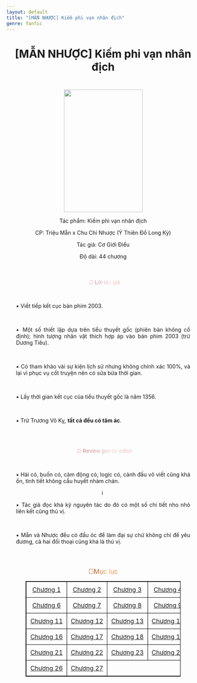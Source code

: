 ```yaml
---
layout: default
title: "[MẪN NHƯỢC] Kiếm phi vạn nhân địch"
genre: fanfic
---
```


<div class="post-header">
  <h1 class="post-title entry-title" style="text-align: center; margin-bottom: 25px;" itemprop="name">
    [MẪN NHƯỢC] Kiếm phi vạn nhân địch
  </h1>
</div>

<style>
/* CSS NÀY CHỈ DÀNH CHO TRANG NÀY */

/* --- TÙY CHỈNH MÀU SẮC LINK CHƯƠNG --- */
#chapter-list-container a {
  color: #b39e49 !important;
}
#chapter-list-container a:hover {
  color: #d499c8 !important;
}
/* --- VÔ HIỆU HÓA LINK CHƯA CẬP NHẬT --- */
#chapter-list-container a[href^="LINK-CHƯƠNG"] {
  color: #999999 !important; /* Màu xám mờ */
  pointer-events: none;      /* Vô hiệu hóa click */
  cursor: default;           /* Trả về chuột mặc định */
}
/* --- RESPONSIVE CHO BẢNG TRÊN DI ĐỘNG --- */
@media screen and (max-width: 500px) {
  #chapter-list-container table {
    width: 100% !important;
    border-spacing: 4px 4px;
    border-collapse: separate; 
  }
  #chapter-list-container tr {
    display: flex;
  }
  #chapter-list-container td {
    flex: 1;
    border: 1px solid #ddd !important;
    padding: 0 !important;
    text-align: center;
  }
  #chapter-list-container td a {
    display: flex;
    align-items: center;
    justify-content: center;
    width: 100%;
    height: 40px;
    text-decoration: none;
    font-size: 14px !important;
  }
}
</style>
<div align="center">
&nbsp; &nbsp; <div class="separator" style="clear: both; text-align: center;"><a href="https://blogger.googleusercontent.com/img/b/R29vZ2xl/AVvXsEgp4aMzGeu8eFVVpxXyevERiCnj7vTcvDVdMEkSAcindRlOkgICyPlAGdZhnXtw0JX3qGZyOKCH_OJpzANaLmFg7Lje3ZyHN1OeI_IwsFsN44Q0eMn_8lE6Mzi6oaGv8v0Q1bw0XSY0_k09jSn2t3p4CYizCwccoBulP1sYMF2xnpt7Wn5aK77NxCDw8XM/s400/359086254-256-k306504.jpg" style="margin-left: 1em; margin-right: 1em;"><img border="0" data-original-height="400" data-original-width="256" height="320" src="https://blogger.googleusercontent.com/img/b/R29vZ2xl/AVvXsEgp4aMzGeu8eFVVpxXyevERiCnj7vTcvDVdMEkSAcindRlOkgICyPlAGdZhnXtw0JX3qGZyOKCH_OJpzANaLmFg7Lje3ZyHN1OeI_IwsFsN44Q0eMn_8lE6Mzi6oaGv8v0Q1bw0XSY0_k09jSn2t3p4CYizCwccoBulP1sYMF2xnpt7Wn5aK77NxCDw8XM/s320/359086254-256-k306504.jpg" width="205" /></a></div>
<p style="text-align: center;">Tác phẩm: Kiếm phi vạn nhân địch</p>
<p style="text-align: center;">CP: Triệu Mẫn x Chu Chỉ Nhược (Ỷ Thiên Đồ Long Ký)</p>
<p style="text-align: center;">Tác giả: Cơ Giới Điểu</p>
<p style="text-align: center;">Độ dài: 44 chương</p>

<div class="khung-ghi-chu" style="padding: 5px 25px; margin-bottom: 10px;">
  <p class="tieu-de-editor">
    <span class="color-change-effect" style="-webkit-background-clip: text !important; -webkit-text-fill-color: transparent !important; animation: 3s linear 0s infinite normal none running shine-effect; background-clip: text !important; background-size: 200% auto !important; background: linear-gradient(to right, #B76E79, #F2D4D4, #E8A1A4, #B76E79) 0% 0% / 200% text; font-family: 'Bungee', sans-serif; font-size: 100%;">💬 Lời tác giả</span>
  </p>
  <p style="text-align: justify;">▪️ Viết tiếp kết cục bản phim 2003.</p>
  <p style="text-align: justify;">▪️ Một số thiết lập dựa trên tiểu thuyết gốc (phiên bản không cố định); hình tượng nhân vật thích hợp áp vào bản phim 2003 (trừ Dương Tiêu).</p>
  <p style="text-align: justify;">▪️ Có tham khảo vài sự kiện lịch sử nhưng không chính xác 100%, vả lại vì phục vụ cốt truyện nên có sửa bừa thời gian.</p>
  <p style="text-align: justify;">▪️ Lấy thời gian kết cục của tiểu thuyết gốc là năm 1356.</p>
  <p style="text-align: justify;">▪️ Trừ Trương Vô Kỵ, <strong>tất cả đều có tâm ác</strong>.&nbsp;</p>
  <br>
  <p class="tieu-de-editor" style="text-align: center;">
    <span class="color-change-effect" style="-webkit-background-clip: text !important; -webkit-text-fill-color: transparent !important; animation: 3s linear 0s infinite normal none running shine-effect; background-clip: text !important; background-size: 200% auto !important; background: linear-gradient(to right, #B76E79, #F2D4D4, #E8A1A4, #B76E79) 0% 0% / 200% text; font-family: 'Bungee', sans-serif; font-size: 100%;">💬 Review gọn từ editor</span>
  </p>
  
  <p style="text-align: justify;">▪️ Hài có, buồn có, cảm động có, logic có, cảnh đấu võ viết cũng khá ổn, tình tiết không cẩu huyết nhàm chán.</p>
i  <p style="text-align: justify;">▪️ Tác giả đọc khá kỹ nguyên tác do đó có một số chi tiết nho nhỏ liên kết cũng thú vị.</p>
  <p style="text-align: justify;">▪️ Mẫn và Nhược đều có đầu óc để làm đại sự chứ không chỉ để yêu đương, cả hai đối thoại cũng khá là thú vị.</p>
</div>
  <br>
<p style="text-align: center;"><span class="color-change-effect" style="-webkit-background-clip: text !important; -webkit-text-fill-color: transparent !important; animation: 3s linear 0s infinite normal none running shine-effect; background-clip: text !important; background-size: 200% auto !important; background: linear-gradient(to right, #802B00, #FFB870, #CC5500, #802B00) 0% 0% / 200% text; font-family: 'Bungee', sans-serif; font-size: 130%;">🔖Mục lục</span></p>
<div id="chapter-list-container">
<table style="border-collapse: collapse; border: 1px solid black; margin: 0px auto; max-width: 600px; width: 80%;"><tbody>
<tr><td style="border: 1px solid black; padding: 10px; text-align: center; white-space: nowrap;"><a href="/2025/09/man-nhuoc-kiem-phi-van-nhan-ich-chuong-1.html">Chương 1</a></td><td style="border: 1px solid black; padding: 10px; text-align: center; white-space: nowrap;"><a href="/2025/09/man-nhuoc-kiem-phi-van-nhan-ich-chuong-2.html">Chương 2</a></td><td style="border: 1px solid black; padding: 10px; text-align: center; white-space: nowrap;"><a href="/2025/09/man-nhuoc-kiem-phi-van-nhan-ich-chuong-3.html">Chương 3</a></td><td style="border: 1px solid black; padding: 10px; text-align: center; white-space: nowrap;"><a href="/2025/10/man-nhuoc-kiem-phi-van-nhan-ich-chuong-4.html">Chương 4</a></td><td style="border: 1px solid black; padding: 10px; text-align: center; white-space: nowrap;"><a href="/2025/10/man-nhuoc-kiem-phi-van-nhan-ich-chuong-5.html">Chương 5</a></td></tr>
<tr><td style="border: 1px solid black; padding: 10px; text-align: center; white-space: nowrap;"><a href="/2025/10/man-nhuoc-kiem-phi-van-nhan-ich-chuong-6.html">Chương 6</a></td><td style="border: 1px solid black; padding: 10px; text-align: center; white-space: nowrap;"><a href="LINK-CHƯƠNG-7">Chương 7</a></td><td style="border: 1px solid black; padding: 10px; text-align: center; white-space: nowrap;"><a href="LINK-CHƯƠNG-8">Chương 8</a></td><td style="border: 1px solid black; padding: 10px; text-align: center; white-space: nowrap;"><a href="LINK-CHƯƠNG-9">Chương 9</a></td><td style="border: 1px solid black; padding: 10px; text-align: center; white-space: nowrap;"><a href="LINK-CHƯƠNG-10">Chương 10</a></td></tr>
<tr><td style="border: 1px solid black; padding: 10px; text-align: center; white-space: nowrap;"><a href="LINK-CHƯƠNG-11">Chương 11</a></td><td style="border: 1px solid black; padding: 10px; text-align: center; white-space: nowrap;"><a href="LINK-CHƯƠNG-12">Chương 12</a></td><td style="border: 1px solid black; padding: 10px; text-align: center; white-space: nowrap;"><a href="LINK-CHƯƠNG-13">Chương 13</a></td><td style="border: 1px solid black; padding: 10px; text-align: center; white-space: nowrap;"><a href="LINK-CHƯƠNG-14">Chương 14</a></td><td style="border: 1px solid black; padding: 10px; text-align: center; white-space: nowrap;"><a href="LINK-CHƯƠNG-15">Chương 15</a></td></tr>
<tr><td style="border: 1px solid black; padding: 10px; text-align: center; white-space: nowrap;"><a href="LINK-CHƯƠNG-16">Chương 16</a></td><td style="border: 1px solid black; padding: 10px; text-align: center; white-space: nowrap;"><a href="LINK-CHƯƠNG-17">Chương 17</a></td><td style="border: 1px solid black; padding: 10px; text-align: center; white-space: nowrap;"><a href="LINK-CHƯƠNG-18">Chương 18</a></td><td style="border: 1px solid black; padding: 10px; text-align: center; white-space: nowrap;"><a href="LINK-CHƯƠNG-19">Chương 19</a></td><td style="border: 1px solid black; padding: 10px; text-align: center; white-space: nowrap;"><a href="LINK-CHƯƠNG-20">Chương 20</a></td></tr>
<tr><td style="border: 1px solid black; padding: 10px; text-align: center; white-space: nowrap;"><a href="LINK-CHƯƠNG-21">Chương 21</a></td><td style="border: 1px solid black; padding: 10px; text-align: center; white-space: nowrap;"><a href="LINK-CHƯƠNG-22">Chương 22</a></td><td style="border: 1px solid black; padding: 10px; text-align: center; white-space: nowrap;"><a href="LINK-CHƯƠNG-23">Chương 23</a></td><td style="border: 1px solid black; padding: 10px; text-align: center; white-space: nowrap;"><a href="LINK-CHƯƠNG-24">Chương 24</a></td><td style="border: 1px solid black; padding: 10px; text-align: center; white-space: nowrap;"><a href="LINK-CHƯƠNG-25">Chương 25</a></td></tr>
<tr><td style="border: 1px solid black; padding: 10px; text-align: center; white-space: nowrap;"><a href="LINK-CHƯƠNG-26">Chương 26</a></td><td style="border: 1px solid black; padding: 10px; text-align: center; white-space: nowrap;"><a href="LINK-CHƯƠNG-27">Chương 27</a></td><td style="border: 1px solid (bảng mục lục...}
</tbody></table>
&nbsp; &nbsp; </div>
</div>
